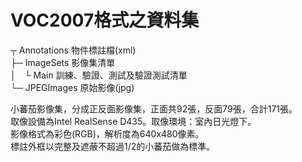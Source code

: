 # VOC2007格式之資料集

┬ Annotations  物件標註檔(xml)  
├─ ImageSets  影像集清單  
│　└ Main 訓練、驗證、測試及驗證測試清單  
└─ JPEGImages 原始影像(jpg)  

小蕃茄影像集，分成正反面影像集，正面共92張，反面79張，合計171張。  
取像設備為Intel RealSense D435。取像環境：室內日光燈下。  
影像格式為彩色(RGB)，解析度為640x480像素。  
標註外框以完整及遮蔽不超過1/2的小蕃茄做為標準。
